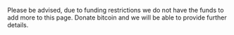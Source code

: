 Please be advised, due to funding restrictions we do not have the funds to add more to this page. 
Donate bitcoin and we will be able to provide further details.